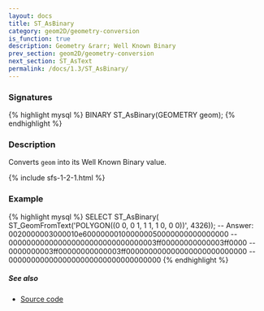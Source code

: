 ```yaml
---
layout: docs
title: ST_AsBinary
category: geom2D/geometry-conversion
is_function: true
description: Geometry &rarr; Well Known Binary
prev_section: geom2D/geometry-conversion
next_section: ST_AsText
permalink: /docs/1.3/ST_AsBinary/
---
```


### Signatures

{% highlight mysql %}
BINARY ST_AsBinary(GEOMETRY geom);
{% endhighlight %}

### Description

Converts `geom` into its Well Known Binary value.

{% include sfs-1-2-1.html %}

### Example

{% highlight mysql %}
SELECT ST_AsBinary(
    ST_GeomFromText('POLYGON((0 0, 0 1, 1 1, 1 0, 0 0))', 4326));
-- Answer: 0020000003000010e600000001000000050000000000000000
--    000000000000000000000000000000003ff00000000000003ff0000
--    0000000003ff00000000000003ff000000000000000000000000000
--    0000000000000000000000000000000000
{% endhighlight %}

##### See also

* <a href="https://github.com/orbisgis/h2gis/blob/master/h2spatial/src/main/java/org/h2gis/h2spatial/internal/function/spatial/convert/ST_AsBinary.java" target="_blank">Source code</a>
